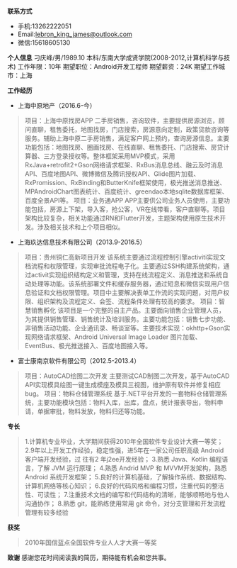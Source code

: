 **联系方式**
- 手机:13262222051
- Email:lebron_king_james@outlook.com
- 微信:15618605130

**个人信息**
刁庆峰/男/1989.10
本科/东南大学成贤学院(2008-2012,计算机科学与技术)
工作年限：10年
期望职位：Android开发工程师
期望薪资：24K
期望工作城市：上海

**工作经历**
- 上海中原地产（2016.6-今）
> 项目：上海中原找房APP
> 二手房销售，咨询软件，主要提供房源浏览，顾问直聊，租售委托，地图找房，门店搜索，房源意向定制，政策贷款咨询等服务。辅助上海中原二手房销售，满足客户网上预约，查询房源信息。主要功能包括：地图找房、圈画找房、在线直聊、租售委托、门店搜索、房贷计算器、三方登录授权等。整体框架采用MVP模式，采用RxJava+retrofit2+Gson网络请求框架、RxBus消息总线、融云及时消息API、百度地图API、微博微信及腾讯授权API、Glide图片加载、RxPromission、RxBinding和ButterKnife框架使用，极光推送消息推送、MPAndroidChart图表统计、百度统计、greendao本地sqlite数据库框架、百度全景API等。
> 项目：业务通APP
> APP主要供公司业务人员使用，主要功能包括，房源上下架，导入客，抢公客，VR在线带看，客户直聊等。项目架构比较复杂，相关功能通过RN和Flutter开发，主题架构使用原生技术开发。涉及相关技术和上个项目相似。

- 上海玖达信息技术有限公司（2013.9-2016.5）
> 项目：贵州铜仁高新项目开发
> 该系统主要通过流程控制引擎activiti实现文档流程和权限管理，实现审批流程电子化。主要通过SSH构建系统架构，通过activit实现组织结构定义和管理，支持在线流程定义、消息推送和系统自动处理等功能。该系统部署文件和缓存服务器，通过短息和微信实现用户信息验证和文档权限管理。项目中主要解决表单工作流的实现问题，对用户权限、组织架构及流程定义、会签、流程条件处理有较高的要求。
> 项目：智慧销售孵化
> 该项目是一个完整的自主产品。主要面向销售企业管理人员，为其提供销售管理、销售统计及培训服务。主要功能包括：销售七步功能、非销售活动功能、企业通讯录、畅谈室等。主要技术实现：okhttp+Gson实现网络请求框架、Android Universal Image Loader 图片加载、EventBus、极光推送接入、百度地图接入等。

- 富士康南京软件有限公司（2012.5-2013.4）
> 项目：AutoCAD绘图二次开发
主要测试CAD制图二次开发，基于AutoCAD API实现模具绘图一键生成模座及模具三视图，维护原有软件并修复相应bug。
> 项目：物料仓储管理系统
> 基于.NET平台开发的一套物料仓储管理系统，主要功能模块包括：物料入库，出库，盘点，统计报表导出，物料申请，单据审批，物料发放，物料归还等功能。

**专长**
>1.计算机专业毕业，大学期间获得2010年全国软件专业设计大赛一等奖；
2.9年以上开发工作经验，稳定性强，进5年在一家公司任职高级 Android 客户端开发经验，过
往有2 年j2ee开发经验；
3.熟悉 Java、Kotlin 编程语言，了解 JVM 运行原理；
4.熟悉 Andrid MVP 和 MVVM开发架构，熟悉 Android 系统开发框架；
5.良好的计算机基础，了解操作系统、数据结构、计算机网络等核心知识；
6.良好的代码风格和编程习惯，注重代码的整洁性、可读性；
7.注重技术文档的编写和代码结构的清晰，能够顺畅地与他人沟通协作；
8.熟悉 git，能熟练使用常用 git 命令，对分支管理和开发流程管理有较多经验

**获奖**
> 2010年国信蓝点全国软件专业人人才大赛一等奖

**致谢**
感谢您花时间阅读我的简历，期待能有机会和您共事。